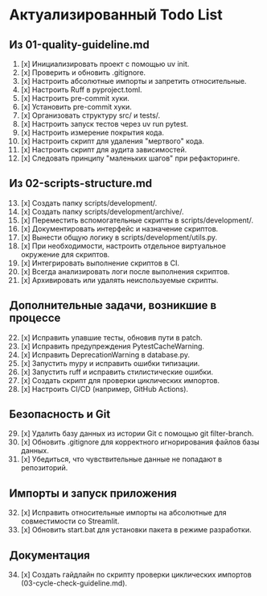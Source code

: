 # Актуализированный Todo List

## Из 01-quality-guideline.md
1.  [x] Инициализировать проект с помощью uv init.
2.  [x] Проверить и обновить .gitignore.
3.  [x] Настроить абсолютные импорты и запретить относительные.
4.  [x] Настроить Ruff в pyproject.toml.
5.  [x] Настроить pre-commit хуки.
6.  [x] Установить pre-commit хуки.
7.  [x] Организовать структуру src/ и tests/.
8.  [x] Настроить запуск тестов через uv run pytest.
9.  [x] Настроить измерение покрытия кода.
10. [x] Настроить скрипт для удаления "мертвого" кода.
11. [x] Настроить скрипт для аудита зависимостей.
12. [x] Следовать принципу "маленьких шагов" при рефакторинге.

## Из 02-scripts-structure.md
13. [x] Создать папку scripts/development/.
14. [x] Создать папку scripts/development/archive/.
15. [x] Переместить вспомогательные скрипты в scripts/development/.
16. [x] Документировать интерфейс и назначение скриптов.
17. [x] Вынести общую логику в scripts/development/utils.py.
18. [x] При необходимости, настроить отдельное виртуальное окружение для скриптов.
19. [x] Интегрировать выполнение скриптов в CI.
20. [x] Всегда анализировать логи после выполнения скриптов.
21. [x] Архивировать или удалять неиспользуемые скрипты.

## Дополнительные задачи, возникшие в процессе
22. [x] Исправить упавшие тесты, обновив пути в patch.
23. [x] Исправить предупреждения PytestCacheWarning.
24. [x] Исправить DeprecationWarning в database.py.
25. [x] Запустить mypy и исправить ошибки типизации.
26. [x] Запустить ruff и исправить стилистические ошибки.
27. [x] Создать скрипт для проверки циклических импортов.
28. [x] Настроить CI/CD (например, GitHub Actions).

## Безопасность и Git
29. [x] Удалить базу данных из истории Git с помощью git filter-branch.
30. [x] Обновить .gitignore для корректного игнорирования файлов базы данных.
31. [x] Убедиться, что чувствительные данные не попадают в репозиторий.

## Импорты и запуск приложения
32. [x] Исправить относительные импорты на абсолютные для совместимости со Streamlit.
33. [x] Обновить start.bat для установки пакета в режиме разработки.

## Документация
34. [x] Создать гайдлайн по скрипту проверки циклических импортов (03-cycle-check-guideline.md).